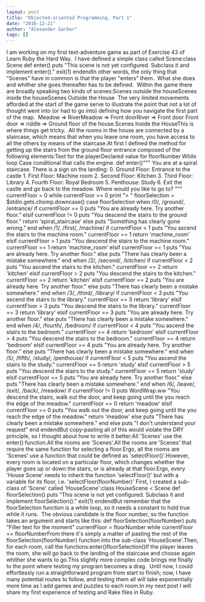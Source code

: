 ```yaml
---
layout: post
title: "Objected-oriented Programming, Part 1"
date: "2016-12-21"
author: "Alexander Garber"
tags: []
---
```


I am working on my first text-adventure game as part of Exercise 43 of Learn Ruby the Hard Way.  I have defined a simple class called Scene:class Scene  def enter()    puts "This scene is not yet configured. Subclass it and implement enter()."    exit(1)  endendIn other words, the only thing that "Scenes" have in common is that the player "enters" them.  What she does and whither she goes thereafter has to be defined.  Within the game there are broadly speaking two kinds of scenes:Scenes outside the houseScenes inside the houseScenes Outside the House  The very limited movements afforded at the start of the game serve to illustrate the point that not a lot of thought went into (or had to go into) defining how you navigate the first part of the map.  Meadow => RiverMeadow => Front doorRiver => Front door Front door => riddle => Ground floor of the house.Scenes Inside the HouseThis is where things get tricky.  All the rooms in the house are connected by a staircase, which means that when you leave one room, you have access to all the others by means of the staircase.At first I defined the method for getting up the stairs from the ground floor entrance composed of the following elements:Text for the playerDeclared value for floorNumber While loop Case conditional that calls the engine. def enter()"""    You are at a spiral staircase.  There is a sign on the landing:    0. Ground Floor: Entrance to the castle    1. First Floor: Machine room    2. Second Floor: Kitchen    3. Third Floor: Library    4. Fourth Floor: Royal Bedroom    5. Penthouse: Study    6. Exit the castle and go back to the meadow.    Where would you like to go to?    """    currentFloor = 0    while currentFloor == 0      print "> "      floorSelection = $stdin.gets.chomp.downcase()      case floorSelection      when /0/, /ground/, /entrance/        if currentFloor == 0          puts "You are already here.  Try another floor."        elsif currentFloor != 0          puts "You descend the stairs to the ground floor."          return 'spiral_staircase'        else          puts "Something has clearly gone wrong."        end      when /1/, /first/, /machine/        if currentFloor < 1          puts "You ascend the stairs to the machine room."          currentFloor == 1          return 'machine_room'        elsif currentFloor > 1          puts "You descend the stairs to the machine room."          currentFloor == 1          return 'machine_room'        elsif currentFloor == 1        puts "You are already here.  Try another floor."        else          puts "There has clearly been a mistake somewhere."        end      when /2/, /second/, /kitchen/        if currentFloor < 2          puts "You ascend the stairs to the kitchen."          currentFloor == 2          return 'kitchen'        elsif currentFloor > 2          puts "You descend the stairs to the kitchen."          currentFloor == 2          return 'kitchen'        elsif currentFloor == 2        puts "You are already here.  Try another floor."        else          puts "There has clearly been a mistake somewhere."        end      when /3/, /third/, /library/        if currentFloor < 3          puts "You ascend the stairs to the library."          currentFloor == 3          return 'library'        elsif currentFloor > 3          puts "You descend the stairs to the library."          currentFloor == 3          return 'library'        elsif currentFloor == 3        puts "You are already here.  Try another floor."        else          puts "There has clearly been a mistake somewhere."        end      when /4/, /fourth/, /bedroom/        if currentFloor < 4          puts "You ascend the stairs to the bedroom."          currentFloor == 4          return 'bedroom'        elsif currentFloor > 4          puts "You descend the stairs to the bedroom."          currentFloor == 4          return 'bedroom'        elsif currentFloor == 4        puts "You are already here.  Try another floor."        else          puts "There has clearly been a mistake somewhere."        end      when /5/, /fifth/, /study/, /penthouse/        if currentFloor < 5          puts "You ascend the stairs to the study."          currentFloor == 5          return 'study'        elsif currentFloor > 5          puts "You descend the stairs to the study."          currentFloor == 5          return 'study'        elsif currentFloor == 5        puts "You are already here.  Try another floor."        else          puts "There has clearly been a mistake somewhere."        end      when /6/, /leave/, /exit/, /back/, /meadow/        if currentFloor != 0          puts WordWrap.ww "You descend the stairs, walk out the door, and keep going until the you reach the edge of the meadow."          currentFloor == 0          return 'meadow'        elsif currentFloor == 0          puts "You walk out the door, and keep going until the you reach the edge of the meadow."          return 'meadow'        else          puts "There has clearly been a mistake somewhere."        end      else        puts "I don't understand your request"      end    endendBut copy-pasting all of this would violate the DRY principle, so I thought about how to write it better:All 'Scenes' use the enter() function.All the rooms are 'Scenes'.All the rooms are 'Scenes' that require the same function for selecting a floor.Ergo, all the rooms are 'Scenes' use a function that could be defined as 'selectFloor()'.However, every room is located on a particular floor, which changes whether the player goes up or down the stairs, or is already at that floor.Ergo, every 'House Scene' needs to inherit the function 'selectFloor()' but with a variable for its floor, i.e. 'selectFloor(floorNumber)' First, I created a sub-class of 'Scene' called 'HouseScene':class HouseScene < Scene  def floorSelection()    puts "This scene is not yet configured.  Subclass it and implement floorSelection()."    exit(1)  endendBut remember that the floorSelection function is a while loop, so it needs a constant to hold true while it runs.  The obvious candidate is the floor number, so the function takes an argument and starts like this:  def floorSelection(floorNumber)    puts "Filler text for the moment"    currentFloor = floorNumber    while currentFloor == floorNumberFrom there it's simply a matter of pasting the rest of the floorSelection(floorNumber) function into the sub-class 'HouseScene'.Then, for each room, call the functions:enter()floorSelection()If the player leaves the room, she will go back to the landing of the staircase and choose again whither she wants to go.This slightly more complex code brings me finally to the point where testing my program becomes a drag.  Until now, I could effortlessly run a straightforward program from start to finish; now, I have many potential routes to follow, and testing them all will take exponentially more time as I add games and puzzles to each room.In my next post I will share my first experience of testing and Rake files in Ruby.